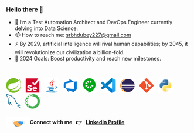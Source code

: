 ### Hello there 👋

- 🔭 I’m a Test Automation Architect and DevOps Engineer currently delving into Data Science.
- 📫 How to reach me: srbhdubey227@gmail.com 
- ⚡ By 2029, artificial intelligence will rival human capabilities; by 2045, it will revolutionize our civilization a billion-fold.
- 🥅 2024 Goals: Boost productivity and reach new milestones.

<br>
<p align="left">
<img src="https://github.com/devicons/devicon/blob/master/icons/spring/spring-original.svg" alt="Spring" width="40" height="40"/> &nbsp;
<img src="https://github.com/devicons/devicon/blob/master/icons/selenium/selenium-original.svg" alt="Selenium" width="40" height="40"/> &nbsp;
<img src="https://github.com/devicons/devicon/blob/master/icons/java/java-original.svg" alt="Java" width="40" height="40"/> &nbsp;
<img src="https://github.com/devicons/devicon/blob/master/icons/azuredevops/azuredevops-plain.svg" alt="DevOps" width="40" height="40"/> &nbsp;
<img src="https://github.com/devicons/devicon/blob/master/icons/cucumber/cucumber-plain.svg" alt="Cucumber" width="40" height="40"/> &nbsp;
<img src="https://github.com/devicons/devicon/blob/master/icons/vscode/vscode-original.svg" alt="VSCode" width="40" height="40"/> &nbsp;
<img src="https://github.com/devicons/devicon/blob/master/icons/eclipse/eclipse-original.svg" alt="Eclipse" width="40" height="40"/> &nbsp;
<img src="https://github.com/devicons/devicon/blob/master/icons/git/git-original.svg" alt="Git" width="40" height="40"/> &nbsp;
<img src="https://github.com/devicons/devicon/blob/master/icons/python/python-original.svg" alt="Python" width="40" height="40"/> &nbsp;
<img src="https://github.com/devicons/devicon/blob/master/icons/mysql/mysql-original.svg" alt="SQL" width="40" height="40"/> &nbsp;
<img src="https://github.com/devicons/devicon/blob/master/icons/anaconda/anaconda-original.svg" alt="SQL" width="40" height="40"/> &nbsp;
</p>


<h4 >
    <img align="center" src="https://github.com/Kushal997-das/Kushal997-das/blob/master/Profile%20generator/Handshake.gif" height="30px">Connect with me &nbsp; 👉 &nbsp;  
        <a href="https://www.linkedin.com/in/saurabh-dubey-0ab05587/"> Linkedin Profile </a>
    </img>
</h4> 
